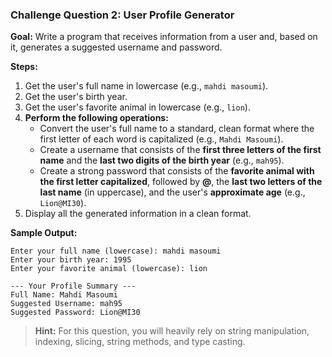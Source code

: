### Challenge Question 2: User Profile Generator

**Goal:** Write a program that receives information from a user and, based on it, generates a suggested username and password.

**Steps:**
1.  Get the user's full name in lowercase (e.g., `mahdi masoumi`).
2.  Get the user's birth year.
3.  Get the user's favorite animal in lowercase (e.g., `lion`).
4.  **Perform the following operations:**
    * Convert the user's full name to a standard, clean format where the first letter of each word is capitalized (e.g., `Mahdi Masoumi`).
    * Create a username that consists of the **first three letters of the first name** and the **last two digits of the birth year** (e.g., `mah95`).
    * Create a strong password that consists of the **favorite animal with the first letter capitalized**, followed by **@**, the **last two letters of the last name** (in uppercase), and the user's **approximate age** (e.g., `Lion@MI30`).
5.  Display all the generated information in a clean format.

**Sample Output:**

```text
Enter your full name (lowercase): mahdi masoumi
Enter your birth year: 1995
Enter your favorite animal (lowercase): lion

--- Your Profile Summary ---
Full Name: Mahdi Masoumi
Suggested Username: mah95
Suggested Password: Lion@MI30
```

>**Hint:** For this question, you will heavily rely on string manipulation, indexing, slicing, string methods, and type casting.